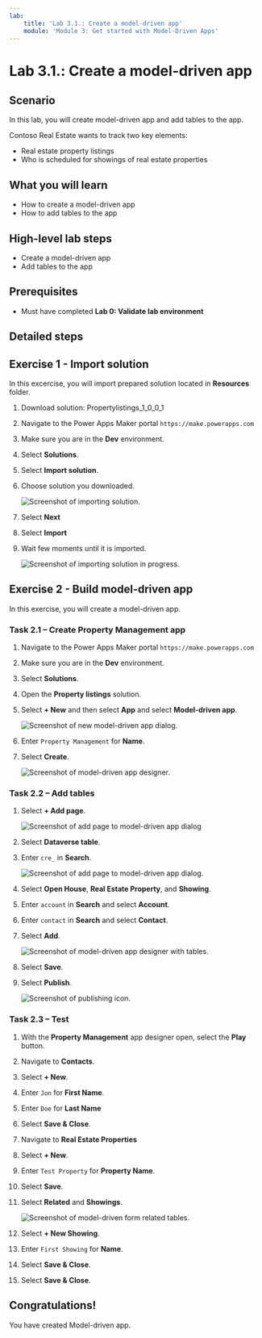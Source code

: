 ```yaml
---
lab:
    title: 'Lab 3.1.: Create a model-driven app'
    module: 'Module 3: Get started with Model-Driven Apps'
---
```


# Lab 3.1.: Create a model-driven app

## Scenario

In this lab, you will create model-driven app and add tables to the app.

Contoso Real Estate wants to track two key elements:

- Real estate property listings
- Who is scheduled for showings of real estate properties

## What you will learn

- How to create a model-driven app
- How to add tables to the app

## High-level lab steps

- Create a model-driven app
- Add tables to the app
  
## Prerequisites

- Must have completed **Lab 0: Validate lab environment**


## Detailed steps

## Exercise 1 - Import solution

In this excercise, you will import prepared solution located in **Resources** folder.

1. Download solution: Propertylistings_1_0_0_1 

1. Navigate to the Power Apps Maker portal `https://make.powerapps.com`

1. Make sure you are in the **Dev** environment.

1. Select **Solutions**.

1. Select **Import solution**.

1. Choose solution you downloaded.

    ![Screenshot of importing solution.](../media/import-solution.png)

1. Select **Next**

1. Select **Import**

1. Wait few moments until it is imported.

    ![Screenshot of importing solution in progress.](../media/import-solution-inprogress.png)


## Exercise 2 - Build model-driven app

In this exercise, you will create a model-driven app.

### Task 2.1 – Create Property Management app

1. Navigate to the Power Apps Maker portal `https://make.powerapps.com`

1. Make sure you are in the **Dev** environment.

1. Select **Solutions**.

1. Open the **Property listings** solution.

1. Select **+ New** and then select **App** and select **Model-driven app**.

    ![Screenshot of new model-driven app dialog.](../media/new-mda.png)

1. Enter `Property Management` for **Name**.

1. Select **Create**.

    ![Screenshot of model-driven app designer.](../media/mda-designer.png)


### Task 2.2 – Add tables

1. Select **+ Add page**.

    ![Screenshot of add page to model-driven app dialog](../media/mda-new-page.png)

1. Select **Dataverse table**.

1. Enter `cre_` in **Search**.

    ![Screenshot of add page to model-driven app dialog.](../media/mda-add-tables.png)

1. Select **Open House**, **Real Estate Property**, and **Showing**.

1. Enter `account` in **Search** and select **Account**.

1. Enter `contact` in **Search** and select **Contact**.

1. Select **Add**.

    ![Screenshot of model-driven app designer with tables.](../media/mda-designer-with-tables.png)

1. Select **Save**.

1. Select **Publish**.

    ![Screenshot of publishing icon.](../media/mda-publish-btn.png)

### Task 2.3 – Test

1. With the **Property Management** app designer open, select the **Play** button.

1. Navigate to **Contacts**.

1. Select **+ New**.

1. Enter `Jon` for **First Name**.

1. Enter `Doe` for **Last Name**

1. Select **Save & Close**.

1. Navigate to **Real Estate Properties**

1. Select **+ New**.

1. Enter `Test Property` for **Property Name**.

1. Select **Save**.

1. Select **Related** and **Showings**.

    ![Screenshot of model-driven form related tables.](../media/mda-related-records.png)

1. Select **+ New Showing**.

1. Enter `First Showing` for **Name**.

1. Select **Save & Close**.

1. Select **Save & Close**.

## Congratulations!

You have created Model-driven app.
